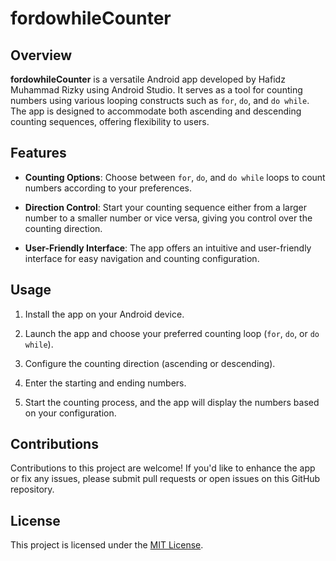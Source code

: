 # fordowhileCounter

## Overview

**fordowhileCounter** is a versatile Android app developed by Hafidz Muhammad Rizky using Android Studio. It serves as a tool for counting numbers using various looping constructs such as `for`, `do`, and `do while`. The app is designed to accommodate both ascending and descending counting sequences, offering flexibility to users.

## Features

- **Counting Options**: Choose between `for`, `do`, and `do while` loops to count numbers according to your preferences.

- **Direction Control**: Start your counting sequence either from a larger number to a smaller number or vice versa, giving you control over the counting direction.

- **User-Friendly Interface**: The app offers an intuitive and user-friendly interface for easy navigation and counting configuration.

## Usage

1. Install the app on your Android device.

2. Launch the app and choose your preferred counting loop (`for`, `do`, or `do while`).

3. Configure the counting direction (ascending or descending).

4. Enter the starting and ending numbers.

5. Start the counting process, and the app will display the numbers based on your configuration.

## Contributions

Contributions to this project are welcome! If you'd like to enhance the app or fix any issues, please submit pull requests or open issues on this GitHub repository.

## License

This project is licensed under the [MIT License](LICENSE).
